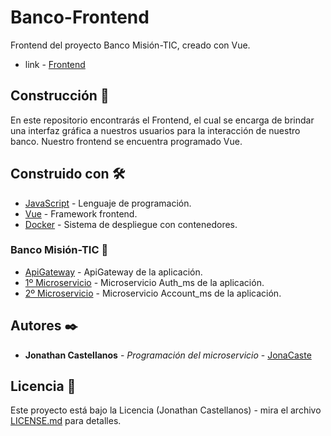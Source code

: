 # Banco-Frontend
Frontend del proyecto Banco Misión-TIC, creado con Vue.
* link - [Frontend](https://banco-frontend-vue.herokuapp.com/)

## Construcción 🚀

En este repositorio encontrarás el Frontend, el cual se encarga de brindar una interfaz gráfica a nuestros usuarios para la interacción de nuestro banco. Nuestro frontend se encuentra programado Vue. 

## Construido con 🛠️

* [JavaScript](https://www.javascript.com/) - Lenguaje de programación.
* [Vue](https://vuejs.org/) - Framework frontend.
* [Docker](https://www.docker.com/) - Sistema de despliegue con contenedores.

### Banco Misión-TIC 📌

* [ApiGateway](https://github.com/JonaCaste/Banco-APIGateway) - ApiGateway de la aplicación.
* [1º Microservicio](https://github.com/JonaCaste/Banco-ms-Django) - Microservicio Auth_ms de la aplicación.
* [2º Microservicio](https://github.com/JonaCaste/Banco-ms-SpringBoot) - Microservicio Account_ms de la aplicación.

## Autores ✒️

* **Jonathan Castellanos** - *Programación del microservicio* - [JonaCaste](https://github.com/JonaCaste)

## Licencia 📄

Este proyecto está bajo la Licencia (Jonathan Castellanos) - mira el archivo [LICENSE.md](LICENSE.md) para detalles.

